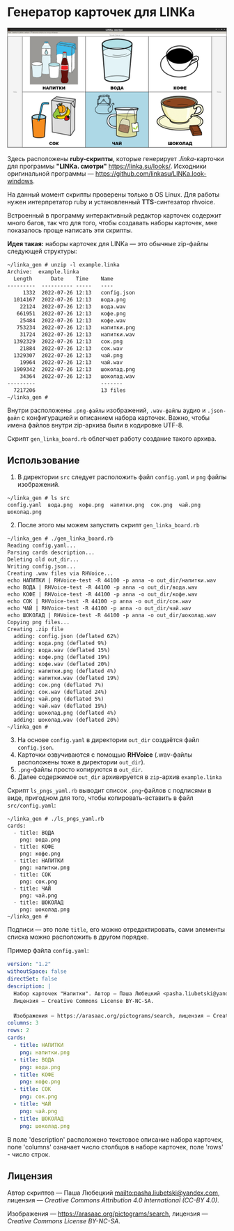 # Генератор карточек для LINKa

![Набор карточек example.linka](example.png)

Здесь расположены __ruby-скрипты__, которые генерирует _.linka_-карточки для программы __"LINKa. смотри"__ <https://linka.su/looks/>. Исходники оригинальной программы —  <https://github.com/linkasu/LINKa.look-windows>.

На данный момент скрипты проверены только в OS Linux. Для работы нужен интерпретатор ruby и установленный __TTS__-синтезатор rhvoice.

Встроенный в программу интерактивный редактор карточек содержит много багов, так что для того, чтобы создавать наборы карточек, мне показалось проще написать эти скрипты.

__Идея такая:__ наборы карточек для LINKa — это обычные zip-файлы следующей структуры:

```
~/linka_gen # unzip -l example.linka 
Archive:  example.linka
  Length      Date    Time    Name
---------  ---------- -----   ----
     1332  2022-07-26 12:13   config.json
  1014167  2022-07-26 12:13   вода.png
    22124  2022-07-26 12:13   вода.wav
   661951  2022-07-26 12:13   кофе.png
    25484  2022-07-26 12:13   кофе.wav
   753234  2022-07-26 12:13   напитки.png
    31724  2022-07-26 12:13   напитки.wav
  1392329  2022-07-26 12:13   сок.png
    21884  2022-07-26 12:13   сок.wav
  1329307  2022-07-26 12:13   чай.png
    19964  2022-07-26 12:13   чай.wav
  1909342  2022-07-26 12:13   шоколад.png
    34364  2022-07-26 12:13   шоколад.wav
---------                     -------
  7217206                     13 files
~/linka_gen #
```

Внутри расположены `.png-файлы` изображений, `.wav-файлы` аудио и `.json-файл` с конфигурацией и описанием набора карточек. Важно, чтобы имена файлов внутри zip-архива были в кодировке UTF-8.

Скрипт `gen_linka_board.rb` облегчает работу создание такого архива.

## Использование

1. В директории `src` следует расположить файл `config.yaml` и `png` файлы изображений.

```
~/linka_gen # ls src 
config.yaml  вода.png  кофе.png  напитки.png  сок.png  чай.png  шоколад.png
```

2. После этого мы можем запустить скрипт `gen_linka_board.rb`

```
~/linka_gen # ./gen_linka_board.rb 
Reading config.yaml...
Parsing cards description...
Deleting old out_dir...
Writing config.json...
Creating .wav files via RHVoice...
echo НАПИТКИ | RHVoice-test -R 44100 -p anna -o out_dir/напитки.wav
echo ВОДА | RHVoice-test -R 44100 -p anna -o out_dir/вода.wav
echo КОФЕ | RHVoice-test -R 44100 -p anna -o out_dir/кофе.wav
echo СОК | RHVoice-test -R 44100 -p anna -o out_dir/сок.wav
echo ЧАЙ | RHVoice-test -R 44100 -p anna -o out_dir/чай.wav
echo ШОКОЛАД | RHVoice-test -R 44100 -p anna -o out_dir/шоколад.wav
Copying png files...
Creating .zip file
  adding: config.json (deflated 62%)
  adding: вода.png (deflated 9%)
  adding: вода.wav (deflated 15%)
  adding: кофе.png (deflated 19%)
  adding: кофе.wav (deflated 20%)
  adding: напитки.png (deflated 4%)
  adding: напитки.wav (deflated 19%)
  adding: сок.png (deflated 7%)
  adding: сок.wav (deflated 24%)
  adding: чай.png (deflated 5%)
  adding: чай.wav (deflated 19%)
  adding: шоколад.png (deflated 4%)
  adding: шоколад.wav (deflated 20%)
~/linka_gen # 
```

3. На основе `config.yaml` в директории `out_dir` создаётся файл `config.json`.
4. Карточки озвучиваются с помощью __RHVoice__ (.wav-файлы расположены тоже в директории `out_dir`).
5. `.png`-файлы просто копируются в `out_dir`.
6. Далее содержимое `out_dir` архивируется в `zip`-архив `example.linka`

Скрипт `ls_pngs_yaml.rb` выводит список `.png`-файлов с подписями в виде, пригодном для того, чтобы копировать-вставить в файл `src/config.yaml`:

```
~/linka_gen # ./ls_pngs_yaml.rb 
cards:
  - title: ВОДА
    png: вода.png
  - title: КОФЕ
    png: кофе.png
  - title: НАПИТКИ
    png: напитки.png
  - title: СОК
    png: сок.png
  - title: ЧАЙ
    png: чай.png
  - title: ШОКОЛАД
    png: шоколад.png
~/linka_gen # 
```

Подписи ­— это поле `title`, его можно отредактировать, сами элементы списка можно расположить в другом порядке.

Пример файла `config.yaml`:

```yaml
version: "1.2"
withoutSpace: false
directSet: false
description: |
  Набор карточек "Напитки". Автор — Паша Любецкий <pasha.liubetski@yandex.com>
  Лицензия — Creative Commons License BY-NC-SA.
  
  Изображения — https://arasaac.org/pictograms/search, лицензия — Creative Commons License BY-NC-SA.
columns: 3
rows: 2
cards:
  - title: НАПИТКИ
    png: напитки.png
  - title: ВОДА
    png: вода.png
  - title: КОФЕ
    png: кофе.png
  - title: СОК
    png: сок.png
  - title: ЧАЙ
    png: чай.png
  - title: ШОКОЛАД
    png: шоколад.png
```

В поле 'description' расположено текстовое описание набора карточек, поле 'columns' означает число столбцов в наборе карточек, поле 'rows' - число строк.

## Лицензия

Автор скриптов — Паша Любецкий <mailto:pasha.liubetski@yandex.com>, лицензия — _Creative Commons Attribution 4.0 International (CC-BY 4.0)_.

Изображения — <https://arasaac.org/pictograms/search>, лицензия — _Creative Commons License BY-NC-SA_.
